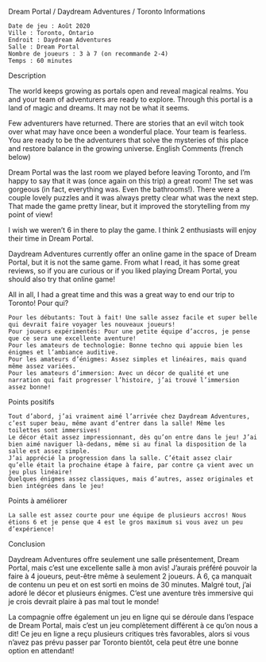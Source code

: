 
Dream Portal / Daydream Adventures / Toronto
Informations

    Date de jeu : Août 2020
    Ville : Toronto, Ontario
    Endroit : Daydream Adventures
    Salle : Dream Portal
    Nombre de joueurs : 3 à 7 (on recommande 2-4)
    Temps : 60 minutes

Description

The world keeps growing as portals open and reveal magical realms. You and your team of adventurers are ready to explore. Through this portal is a land of magic and dreams. It may not be what it seems.

Few adventurers have returned. There are stories that an evil witch took over what may have once been a wonderful place. Your team is fearless. You are ready to be the adventurers that solve the mysteries of this place and restore balance in the growing universe.
English Comments (french below)

Dream Portal was the last room we played before leaving Toronto, and I’m happy to say that it was (once again on this trip) a great room! The set was gorgeous (in fact, everything was. Even the bathrooms!). There were a couple lovely puzzles and it was always pretty clear what was the next step. That made the game pretty linear, but it improved the storytelling from my point of view!

I wish we weren’t 6 in there to play the game. I think 2 enthusiasts will enjoy their time in Dream Portal.

Daydream Adventures currently offer an online game in the space of Dream Portal, but it is not the same game. From what I read, it has some great reviews, so if you are curious or if you liked playing Dream Portal, you should also try that online game!

All in all, I had a great time and this was a great way to end our trip to Toronto!
Pour qui?

    Pour les débutants: Tout à fait! Une salle assez facile et super belle qui devrait faire voyager les nouveaux joueurs!
    Pour joueurs expérimentés: Pour une petite équipe d’accros, je pense que ce sera une excellente aventure!
    Pour les amateurs de technologie: Bonne techno qui appuie bien les énigmes et l’ambiance auditive.
    Pour les amateurs d’énigmes: Assez simples et linéaires, mais quand même assez variées.
    Pour les amateurs d’immersion: Avec un décor de qualité et une narration qui fait progresser l’histoire, j’ai trouvé l’immersion assez bonne!

 Points positifs

    Tout d’abord, j’ai vraiment aimé l’arrivée chez Daydream Adventures, c’est super beau, même avant d’entrer dans la salle! Même les toilettes sont immersives!
    Le décor était assez impressionnant, dès qu’on entre dans le jeu! J’ai bien aimé naviguer là-dedans, même si au final la disposition de la salle est assez simple.
    J’ai apprécié la progression dans la salle. C’était assez clair qu’elle était la prochaine étape à faire, par contre ça vient avec un jeu plus linéaire!
    Quelques énigmes assez classiques, mais d’autres, assez originales et bien intégrées dans le jeu!

Points à améliorer

    La salle est assez courte pour une équipe de plusieurs accros! Nous étions 6 et je pense que 4 est le gros maximum si vous avez un peu d’expérience!

Conclusion

Daydream Adventures offre seulement une salle présentement, Dream Portal, mais c’est une excellente salle à mon avis! J’aurais préféré pouvoir la faire à 4 joueurs, peut-être même à seulement 2 joueurs. À 6, ça manquait de contenu un peu et on est sorti en moins de 30 minutes. Malgré tout, j’ai adoré le décor et plusieurs énigmes. C’est une aventure très immersive qui je crois devrait plaire à pas mal tout le monde!

La compagnie offre également un jeu en ligne qui se déroule dans l’espace de Dream Portal, mais c’est un jeu complètement différent à ce qu’on nous a dit! Ce jeu en ligne a reçu plusieurs critiques très favorables, alors si vous n’avez pas prévu passer  par Toronto bientôt, cela peut être une bonne option en attendant!

